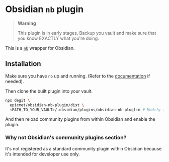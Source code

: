 # Obsidian `nb` plugin

> **Warning**
>
> This plugin is in early stages, Backup you vault and make sure that you know EXACTLY what you're doing.

This is a [`nb`](https://github.com/xwmx/nb) wrapper for Obsidian.

## Installation

Make sure you have `nb` up and running. (Refer to the [documentation](https://github.com/xwmx/nb) if needed).

Then clone the built plugin into your vault.

```sh
npx degit \
  epicmet/obsidian-nb-plugin/dist \
  <PATH_TO_YOUR_VAULT>/.obsidian/plugins/obsidian-nb-pluglin # Modify this line
```

And then reload community plugins from within Obsidian and enable the plugin.

### Why not Obsidian's community plugins section?

It's not registered as a standard community plugin within Obsidian because it's intended for developer use only.
